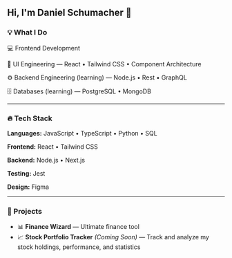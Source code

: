 ## Hi, I'm Daniel Schumacher 👋

### 💡 What I Do
💻 Frontend Development

🎨 UI Engineering — React • Tailwind CSS • Component Architecture

⚙️ Backend Engineering (learning) — Node.js • Rest • GraphQL

🗄️ Databases (learning) — PostgreSQL • MongoDB

---

### 🔥 Tech Stack

**Languages:** JavaScript • TypeScript • Python • SQL  

**Frontend:** React • Tailwind CSS  

**Backend:** Node.js • Next.js 

**Testing:** Jest  

**Design:** Figma  

---

### 🚀 Projects

- 📊 **Finance Wizard** — Ultimate finance tool 
- 📈 **Stock Portfolio Tracker** *(Coming Soon)* — Track and analyze my stock holdings, performance, and statistics


